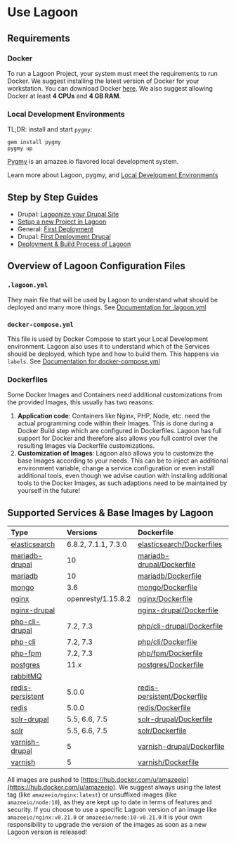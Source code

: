 # Use Lagoon

## Requirements

### Docker

To run a Lagoon Project, your system must meet the requirements to run Docker. We suggest installing the latest version of Docker for your workstation. You can download Docker [here](https://www.docker.com/get-docker). We also suggest allowing Docker at least **4 CPUs** and **4 GB RAM**.

### Local Development Environments

TL;DR: install and start `pygmy`:

```text
gem install pygmy
pygmy up
```

[Pygmy](https://pygmy.readthedocs.io/en/master/) is an amazee.io flavored local development system.

Learn more about Lagoon, pygmy, and [Local Development Environments](local_development_environments.md)

## Step by Step Guides

* Drupal: [Lagoonize your Drupal Site](drupal/lagoonize.md)
* [Setup a new Project in Lagoon](setup_project.md)
* General: [First Deployment](first_deployment.md)
* Drupal: [First Deployment Drupal](drupal/first_deployment.md)
* [Deployment & Build Process of Lagoon](build_deploy_process.md)

## Overview of Lagoon Configuration Files

### `.lagoon.yml`

They main file that will be used by Lagoon to understand what should be deployed and many more things. See [Documentation for .lagoon.yml](lagoon_yml.md)

### `docker-compose.yml`

This file is used by Docker Compose to start your Local Development environment. Lagoon also uses it to understand which of the Services should be deployed, which type and how to build them. This happens via `labels`. See [Documentation for docker-compose.yml](docker-compose_yml.md)

### Dockerfiles

Some Docker Images and Containers need additional customizations from the provided Images, this usually has two reasons:

1. **Application code**: Containers like Nginx, PHP, Node, etc. need the actual programming code within their Images. This is done during a Docker Build step which are configured in Dockerfiles. Lagoon has full support for Docker and therefore also allows you full control over the resulting Images via Dockerfile customizations.
2. **Customization of Images**: Lagoon also allows you to customize the base Images according to your needs. This can be to inject an additional environment variable, change a service configuration or even install additional tools, even though we advise caution with installing additional tools to the Docker Images, as such adaptions need to be maintained by yourself in the future!

## Supported Services & Base Images by Lagoon

| Type | Versions | Dockerfile |
| :--- | :--- | :--- |
| [elasticsearch](docker_images/elasticsearch.md) | 6.8.2, 7.1.1, 7.3.0 | [elasticsearch/Dockerfiles](https://github.com/amazeeio/lagoon/tree/master/images/elasticsearch) |
| [mariadb-drupal](docker_images/mariadb-drupal.md) | 10 | [mariadb-drupal/Dockerfile](https://github.com/amazeeio/lagoon/blob/master/images/mariadb-drupal/Dockerfile) |
| [mariadb](docker_images/mariadb.md) | 10 | [mariadb/Dockerfile](https://github.com/amazeeio/lagoon/blob/master/images/mariadb/Dockerfile) |
| [mongo](docker_images/mongo.md) | 3.6 | [mongo/Dockerfile](https://github.com/amazeeio/lagoon/blob/master/images/mongo/Dockerfile) |
| [nginx](docker_images/nginx-drupal.md) | openresty/1.15.8.2 | [nginx/Dockerfile](https://github.com/amazeeio/lagoon/blob/master/images/nginx/Dockerfile) |
| [nginx-drupal](docker_images/nginx.md) |  | [nginx-drupal/Dockerfile](https://github.com/amazeeio/lagoon/blob/master/images/nginx-drupal/Dockerfile) |
| [php-cli-drupal](docker_images/php-cli-drupal.md) | 7.2, 7.3 | [php/cli-drupal/Dockerfile](https://github.com/amazeeio/lagoon/blob/master/images/php/cli-drupal/Dockerfile) |
| [php-cli](docker_images/php-cli.md) | 7.2, 7.3 | [php/cli/Dockerfile](https://github.com/amazeeio/lagoon/blob/master/images/php/cli/Dockerfile) |
| [php-fpm](docker_images/php-fpm.md) | 7.2, 7.3 | [php/fpm/Dockerfile](https://github.com/amazeeio/lagoon/blob/master/images/php/fpm/Dockerfile) |
| [postgres](docker_images/postgres.md) | 11.x | [postgres/Dockerfile](https://github.com/amazeeio/lagoon/blob/master/images/postgres/Dockerfile) |
| [rabbitMQ](docker_images/rabbitmq.md) |  |  |
| [redis-persistent](docker_images/redis-permanent.md) | 5.0.0 | [redis-persistent/Dockerfile](https://github.com/amazeeio/lagoon/blob/master/images/redis-persistent/Dockerfile) |
| [redis](docker_images/redis.md) | 5.0.0 | [redis/Dockerfile](https://github.com/amazeeio/lagoon/blob/master/images/redis/Dockerfile) |
| [solr-drupal](docker_images/solr-drupal.md) | 5.5, 6.6, 7.5 | [solr-drupal/Dockerfile](https://github.com/amazeeio/lagoon/blob/master/images/solr-drupal/Dockerfile) |
| [solr](docker_images/solr.md) | 5.5, 6.6, 7.5 | [solr/Dockerfile](https://github.com/amazeeio/lagoon/blob/master/images/solr/Dockerfile) |
| [varnish-drupal](docker_images/varnish-drupal.md) | 5 | [varnish-drupal/Dockerfile](https://github.com/amazeeio/lagoon/blob/master/images/varnish-drupal/Dockerfile) |
| [varnish](docker_images/varnish.md) | 5 | [varnish/Dockerfile](https://github.com/amazeeio/lagoon/blob/master/images/varnish/Dockerfile) |

All images are pushed to [https://hub.docker.com/u/amazeeio](https://hub.docker.com/u/amazeeio). We suggest always using the latest tag \(like `amazeeio/nginx:latest`\) or unsuffixed images \(like `amazeeio/node:10`\), as they are kept up to date in terms of features and security. If you choose to use a specific Lagoon version of an image like `amazeeio/nginx:v0.21.0` or `amazeeio/node:10-v0.21.0` it is your own responsibility to upgrade the version of the images as soon as a new Lagoon version is released!

